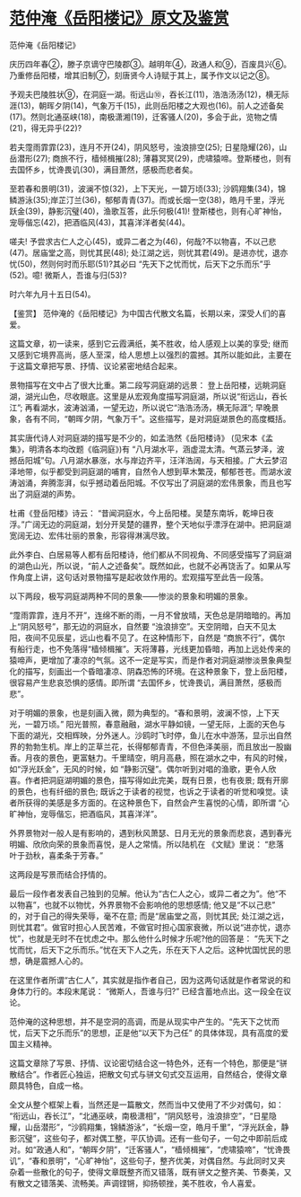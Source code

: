 # [范仲淹《岳阳楼记》原文及鉴赏](https://www.vrrw.net/wx/10138.html)

范仲淹《岳阳楼记》

庆历四年春②，滕子京谪守巴陵郡③。越明年④，政通人和⑨，百废具兴⑥。乃重修岳阳楼，增其旧制⑦，刻唐贤今人诗赋于其上，属予作文以记之⑧。

予观夫巴陵胜状⑨，在洞庭一湖。衔远山⑩，吞长江(11)，浩浩汤汤(12)，横无际涯(13)，朝晖夕阴(14)，气象万千(15)，此则岳阳楼之大观也(16)。前人之述备矣(17)。然则北通巫峡(18)，南极潇湘(19)，迁客骚人(20)，多会于此，览物之情(21)，得无异乎(22)?

若夫霪雨霏霏(23)，连月不开(24)，阴风怒号，浊浪排空(25); 日星隐耀(26)，山岳潜形(27); 商旅不行，樯倾楫摧(28); 薄暮冥冥(29)，虎啸猿啼。登斯楼也，则有去国怀乡，忧谗畏讥(30)，满目萧然，感极而悲者矣。

至若春和景明(31)，波澜不惊(32)，上下天光，一碧万顷(33); 沙鸥翔集(34)，锦鳞游泳(35);岸芷汀兰(36)，郁郁青青(37)。而或长烟一空(38)，皓月千里，浮光跃金(39)，静影沉璧(40)，渔歌互答，此乐何极(41)! 登斯楼也，则有心旷神怡，宠辱偕忘(42)，把酒临风(43)，其喜洋洋者矣(44)。

嗟夫! 予尝求古仁人之心(45)，或异二者之为(46)，何哉?不以物喜，不以己悲(47)。居庙堂之高，则忧其民(48); 处江湖之远，则忧其君(49)。是进亦忧，退亦忧(50)，然则何时而乐耶(51)?其必曰 “先天下之忧而忧，后天下之乐而乐”乎(52)。噫! 微斯人，吾谁与归(53)?

时六年九月十五日(54)。



【鉴赏】 范仲淹的《岳阳楼记》为中国古代散文名篇，长期以来，深受人们的喜爱。

这篇文章，初一读来，感到它云霞满纸，美不胜收，给人感观上以美的享受; 继而又感到它境界高尚，感人至深，给人思想上以强烈的震撼。其所以能如此，主要在于这篇文章把写景、抒情、议论紧密地结合起来。

景物描写在文中占了很大比重。第二段写洞庭湖的远景： 登上岳阳楼，远眺洞庭湖，湖光山色，尽收眼底。这里是从宏观角度描写洞庭湖，所以说“衔远山，吞长江”; 再看湖水，波涛汹涌，一望无边，所以说它“浩浩汤汤，横无际涯”; 早晚景象，各有不同，“朝晖夕阴，气象万千”。这些描写，是对洞庭湖景色的高度概括。

其实唐代诗人对洞庭湖的描写是不少的，如孟浩然《岳阳楼诗》 (见宋本《孟集》，明清各本均改题《临洞庭》)有 “八月湖水平，涵虚混太清。气蒸云梦泽，波撼岳阳城”句。八月湖水暴涨，水与岸边齐平，汪洋浩阔，与天相接。广大云梦沼泽地带，似乎都受到洞庭湖的哺育，自然令人想到草木繁茂，郁郁苍苍。而湖水波涛汹涌，奔腾澎湃，似乎撼动着岳阳城。不仅写出了洞庭湖的宏伟景象，而且也写出了洞庭湖的声势。

杜甫《登岳阳楼》诗云： “昔闻洞庭水，今上岳阳楼。吴楚东南坼，乾坤日夜浮。”广阔无边的洞庭湖，划分开吴楚的疆界，整个天地似乎漂浮在湖中。把洞庭湖宽阔无边、宏伟壮丽的景象，形容得淋漓尽致。

此外李白、白居易等人都有岳阳楼诗，他们都从不同视角、不同感受描写了洞庭湖的湖色山光，所以说，“前人之述备矣”。既然如此，也就不必再饶舌了。如果从写作角度上讲，这句话对景物描写是起收敛作用的。宏观描写至此告一段落。

以下两段，极写洞庭湖两种不同的景象——惨淡的景象和明媚的景象。

“霪雨霏霏，连月不开”，连绵不断的雨，一月不曾放晴，天色总是阴暗暗的。再加上“阴风怒号”，那无边的洞庭水，自然要 “浊浪排空”。天空阴暗，白天不见太阳，夜间不见辰星，远山也看不见了。在这种情形下，自然是 “商旅不行”，偶尔有船行走，也不免落得“樯倾楫摧”。天将薄暮，光线更加昏暗，再加上远处传来的猿啼声，更增加了凄凉的气氛。这不一定是写实，而是作者对洞庭湖惨淡景象典型化的描写，刻画出一个昏暗凄凉、阴森恐怖的环境。在这种景象下，登上岳阳楼，很容易产生悲哀恐惧的感情。即所谓 “去国怀乡，忧谗畏讥，满目萧然，感极而悲”。

对于明媚的景象，也是刻画入微，颇为典型的。“春和景明，波澜不惊，上下天光，一碧万顷。” 阳光普照，春意融融，湖水平静如镜，一望无际，上面的天色与下面的湖光，交相辉映，分外迷人。沙鸥时飞时停，鱼儿在水中游荡，显示出自然界的勃勃生机。岸上的芷草兰花，长得郁郁青青，不但色泽美丽，而且放出一股幽香。月夜的景色，更富魅力。千里晴空，明月高悬，照在湖水之中，有风的时候，如“浮光跃金”，无风的时候，如 “静影沉璧”。偶尔听到对唱的渔歌，更令人欣喜。作者把洞庭湖明媚的景色，描写得如此完美，既有日景，也有夜景; 既有开廓的景色，也有纤细的景色; 既诉之于读者的视觉，也诉之于读者的听觉和嗅觉。读者所获得的美感是多方面的。在这种景色下，自然会产生喜悦的心情，即所谓 “心旷神怡，宠辱偕忘，把酒临风，其喜洋洋”。

外界景物对一般人是有影响的，遇到秋风萧瑟、日月无光的景象而悲哀，遇到春光明媚、欣欣向荣的景象而喜悦，是人之常情。所以陆机在 《文赋》里说： “悲落叶于劲秋，喜柔条于芳春。”

这两段是写景而结合抒情的。

最后一段作者发表自己独到的见解。他认为“古仁人之心，或异二者之为”。他“不以物喜”，也就不以物忧，外界景物不会影响他的思想感情; 他又是“不以己悲” 的，对于自己的得失荣辱，毫不在意; 而是“居庙堂之高，则忧其民; 处江湖之远，则忧其君”。做官时担心人民苦难，不做官时担心国家衰微，所以说“进亦忧，退亦忧”，也就是无时不在忧虑之中。那么他什么时候才乐呢?他的回答是： “先天下之忧而忧，后天下之乐而乐。”忧在天下人之先，乐在天下人之后。这种忧国忧民的思想，确是震撼人心的。

在这里作者所谓“古仁人”，其实就是指作者自己，因为这两句话就是作者常说的和身体力行的。本段末尾说： “微斯人，吾谁与归?” 已经含蓄地点出。这一段全在议论。

范仲淹的这种思想，并不是空洞的高调，而是从现实中产生的。“先天下之忧而忧，后天下之乐而乐”的思想，正是他“以天下为己任” 的具体体现，具有高度的爱国主义精神。

这篇文章除了写景、抒情、议论密切结合这一特色外，还有一个特色，那便是“骈散结合”。作者匠心独运，把散文句式与骈文句式交互运用，自然结合，使得文章颇具特色，自成一格。

全文从整个框架上看，当然还是一篇散文，然而当中又使用了不少对偶句，如： “衔远山，吞长江”，“北通巫峡，南极潇相”，“阴风怒号，浊浪排空”，“日星隐耀，山岳潜形”，“沙鸥翔集，锦鳞游泳”，“长烟一空，皓月千里”，“浮光跃金，静影沉璧”，这些句子，都对偶工整，平仄协调。还有一些句子，一句之中即前后成对。如“政通人和”，“朝晖夕阴”，“迁客骚人”，“樯倾楫摧”，“虎啸猿啼”，“忧谗畏讥”，“春和景明”，“心旷神怡”，这些句子，整齐优美，对偶自然。与此同时又夹杂着一些散化的句子，使得文章既整齐而又错落，既有骈文之整齐美、节奏美，又有散文之错落美、流畅美。声调铿锵，抑扬顿挫，美不胜收，令人喜爱。

